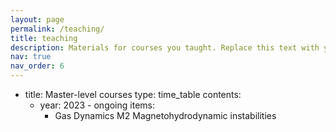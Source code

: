 ```yaml
---
layout: page
permalink: /teaching/
title: teaching
description: Materials for courses you taught. Replace this text with your description.
nav: true
nav_order: 6
---
```


- title: Master-level courses
  type: time_table
  contents:
    - year: 2023 - ongoing
      items:
        - Gas Dynamics M2 Magnetohydrodynamic instabilities
